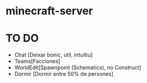 # minecraft-server

# TO DO

- Chat [Deixar bonic, util, intuitiu]
- Teams[Facciones]
- WorldEdit[Spawnpoint (Schematics), no Construct]
- Dormir [Dormir entre 50% de persones]
